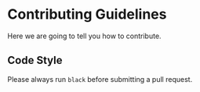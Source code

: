 # Contributing Guidelines

Here we are going to tell you how to contribute.

## Code Style

Please always run `black` before submitting a pull request.
